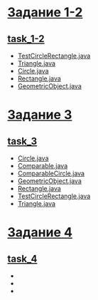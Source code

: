 # [Задание 1-2](https://github.com/Derev005/Java/blob/main/prac_7/task_1-2.md)
## [task_1-2](https://github.com/Derev005/Java/tree/main/prac_7/task_1-2)
 - [TestCircleRectangle.java](https://github.com/Derev005/Java/blob/main/prac_7/task_1-2/TestCircleRectangle.java)
 - [Triangle.java](https://github.com/Derev005/Java/blob/main/prac_7/task_1-2/Triangle.java)
 - [Circle.java](https://github.com/Derev005/Java/blob/main/prac_7/task_1-2/Circle.java)
 - [Rectangle.java](https://github.com/Derev005/Java/blob/main/prac_7/task_1-2/Rectangle.java)
 - [GeometricObject.java](https://github.com/Derev005/Java/blob/main/prac_7/task_1-2/GeometricObject.java)
# [Задание 3](https://github.com/Derev005/Java/blob/main/prac_7/task_3.md)
## [task_3](https://github.com/Derev005/Java/tree/main/prac_7/task_3)
 - [Circle.java](https://github.com/Derev005/Java/blob/main/prac_7/task_3/Circle.java)
 - [Comparable.java](https://github.com/Derev005/Java/blob/main/prac_7/task_3/Comparable.java)
 - [ComparableCircle.java](https://github.com/Derev005/Java/blob/main/prac_7/task_3/ComparableCircle.java)
 - [GeometricObject.java](https://github.com/Derev005/Java/blob/main/prac_7/task_3/GeometricObject.java)
 - [Rectangle.java](https://github.com/Derev005/Java/blob/main/prac_7/task_3/Rectangle.java)
 - [TestCircleRectangle.java](https://github.com/Derev005/Java/blob/main/prac_7/task_3/TestCircleRectangle.java)
 - [Triangle.java](https://github.com/Derev005/Java/blob/main/prac_7/task_3/Triangle.java)
# [Задание 4](https://github.com/Derev005/Java/blob/main/prac_7/task_4.md)
## [task_4](https://github.com/Derev005/Java/tree/main/prac_7/task_4)
 - []()
 - []()
 - []()
